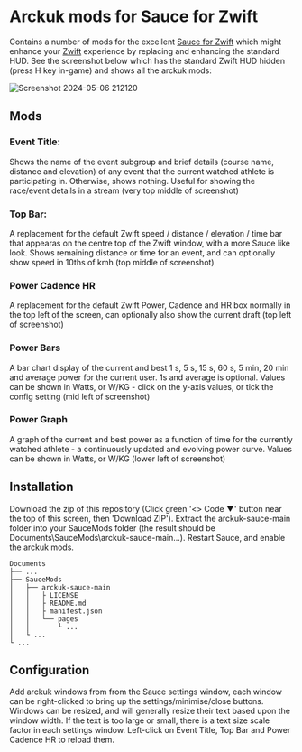 # Arckuk mods for Sauce for Zwift

Contains a number of mods for the excellent [Sauce for Zwift](https://github.com/SauceLLC/sauce4zwift) which might enhance your [Zwift](https://zwift.com) experience by replacing and enhancing the standard HUD. See the screenshot below which has the standard Zwift HUD hidden (press H key in-game) and shows all the arckuk mods:

![Screenshot 2024-05-06 212120](https://github.com/arckuk/arckuk-sauce/assets/169094745/3a35a37f-edbb-464a-b983-2dd392df750e)
## Mods

### Event Title:
Shows the name of the event subgroup and brief details (course name, distance and elevation) of any event that the current watched athlete is participating in. Otherwise, shows nothing. Useful for showing the race/event details in a stream (very top middle of screenshot)

### Top Bar:
A replacement for the default Zwift speed / distance / elevation / time bar that appearas on the centre top of the Zwift window, with a more Sauce like look. Shows remaining distance or time for an event, and can optionally show speed in 10ths of kmh (top middle of screenshot)

### Power Cadence HR
A replacement for the default Zwift Power, Cadence and HR box normally in the top left of the screen, can optionally also show the current draft (top left of screenshot)

### Power Bars
A bar chart display of the current and best 1 s, 5 s, 15 s, 60 s, 5 min, 20 min and average power for the current user. 1s and average is optional. Values can be shown in Watts, or W/KG - click on the y-axis values, or tick the config setting (mid left of screenshot)

### Power Graph
A graph of the current and best power as a function of time for the currently watched athlete - a continuously updated and evolving power curve. Values can be shown in Watts, or W/KG (lower left of screenshot)

## Installation
Download the zip of this repository (Click green '<> Code ▼' button near the top of this screen, then 'Download ZIP'). Extract the arckuk-sauce-main folder into your SauceMods folder (the result should be Documents\SauceMods\arckuk-sauce-main\...). Restart Sauce, and enable the arckuk mods.
```
Documents
├── ...
├── SauceMods
│   ├── arckuk-sauce-main
│   │   ├ LICENSE
│   │   ├ README.md
│   │   ├ manifest.json
│   │   └── pages
│   │       └ ...
│   └ ...
└ ...
```
## Configuration
Add arckuk windows from from the Sauce settings window, each window can be right-clicked to bring up the settings/minimise/close buttons. Windows can be resized, and will generally resize their text based upon the window width. If the text is too large or small, there is a text size scale factor in each settings window. Left-click on Event Title, Top Bar and Power Cadence HR to reload them.

